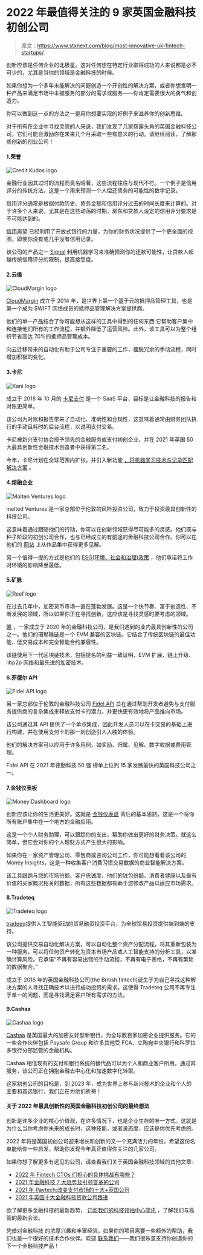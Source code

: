 # 2022 年最值得关注的 9 家英国金融科技初创公司

> 原文：<https://www.stxnext.com/blog/most-innovative-uk-fintech-startups/>

 创新应该是任何企业的北极星。这对任何想在特定行业取得成功的人来说都是必不可少的，尤其是当你的领域是金融科技的时候。

如果你想为一个多年未能解决的问题创造一个开创性的解决方案，或者你想发明一种产品来满足市场中未被服务的部分的需求或服务——你肯定需要很大的勇气和创造力。

你可以做到这一点的方法之一是用你想要实现的好例子来滋养你的创新思维。

对于所有在企业中寻找灵感的人来说，我们发现了几家崭露头角的英国金融科技公司，它们可能会激励你在未来几个月采取一些有意义的行动。请继续阅读，了解那些创新的创业公司！ 

#### 1.荣誉

![Credit Kudos logo](img/95426614b4824e388e1885e4a52a4f83.png)

金融行业因其过时的流程而臭名昭著，这些流程往往与现代不符。一个例子是信用评分的传统方法，这是一个用来预测一个人偿还债务的可能性的数字记录。

信用评分通常是根据付款历史、债务金额和信用评分过去的时间长度来计算的。对于许多个人来说，尤其是在这些动荡的时期，房东和贷款人设定的信用评分要求是不可能达到的。

[信用声望](https://creditkudos.com/) 已经利用了开放式银行的力量，为你的财务状况提供了一个更全面的视图，即使你没有或几乎没有信用记录。

该公司的产品之一 [Signal](https://creditkudos.com/signal) 利用机器学习来准确预测你的还款可能性，让贷款人超越传统信用评分的限制，提高接受度。

#### 2.云缘

![CloudMargin logo](img/8c9b046f0164d45c17cb1fcd88f09a89.png)

[CloudMargin](https://cloudmargin.com/) 成立于 2014 年，是世界上第一个基于云的抵押品管理工具，也是第一个成为 SWIFT 网络成员的抵押品管理解决方案提供商。

他们的单一产品结合了你可能想从这样的工具中得到的任何东西:它帮助客户集中和连接他们所有的工作流程，并额外降低了运营风险。此外，该工具可以为整个组织节省高达 70%的抵押品管理成本。

向云迁移带来的自动化有助于公司专注于重要的工作，摆脱冗余的手动流程，同时增加积极的变化[](https://go.cloudmargin.com/whitepaper-transforming-collateral-management-with-the-cloud)。

#### 3.卡尼

![Kani logo](img/7ed585a657b52411030eeb9e566a65db.png)

成立于 2018 年 10 月的 [卡尼支付](https://kanipayments.com/) 是一个 SaaS 平台，目标是让金融科技的报告和对账更简单。

该公司为对账和报告带来了自动化、准确性和合规性，这意味着通常由财务团队执行的手动且耗时的后台流程，以说明支付交易。

卡尼被新兴支付协会授予领先的金融服务或支付初创企业，并在 2021 年英国 50 大最具创新性金融技术创造者[](https://issuu.com/thepower50/docs/the_fintech_power_50_annual_guide_2021/70)中获得第二名。

今年，卡尼计划在全球范围内扩张，并引入新功能 [，将机器学习技术与记录匹配解决方案](https://kanipayments.com/kani-payments-helping-fintechs-scale-up-for-an-even-more-successful-year-in-2022/) 。

#### 4.熔融企业

![Molten Ventures logo](img/acc0e7fb77401d06c192d31ffaea1f3b.png)

[](https://www.moltenventures.com/)melted Ventures 是一家总部位于伦敦的风险投资公司，致力于投资最具创新性的科技公司。

这意味着通过跟随他们的行动，你可以在创新领域获得尽可能多的灵感。他们既与种子阶段的初创公司合作，也与已经成立的有前途的金融科技公司合作。你可以在他们的 [网站](https://www.moltenventures.com/insights) 上从作品集中获得更多见解。

另一个值得一提的方式是他们的 [ESG(环境、社会和治理)政策](https://investors.moltenventures.com/esg-policy) ，他们承诺将工作对环境的影响降至最低。

#### 5.矿脉

![Reef logo](img/05e18ed7d7c7d137468ab9c716cb0dac.png)

在过去几年中，加密货币市场一直在蓬勃发展。这是一个快节奏、富于创造性、不断发展的领域，所以如果你正在寻找创新，这应该是寻找灵感时要考虑的领域。

[礁](https://reef.io/) ，一家成立于 2020 年的金融科技公司，是我们遇到的业内最具创新性的公司之一。他们的珊瑚礁链是一个 EVM 兼容的区块链。它结合了传统区块链的最佳功能、低交易成本和完全智能合约兼容性。

该链使用下一代区块链技术，包括提名的利益一致证明、EVM 扩展、链上升级、libp2p 网络和最先进的加密技术。

#### 6.菲德尔 API

![Fidel API logo](img/d243cc1486a9bcfe029f2a54d701ee6c.png)

另一家总部位于伦敦的金融科技公司 [Fidel API](https://www.fidel.uk/) 旨在通过帮助开发者避免与支付服务提供商的复杂集成来释放支付卡的潜力，并更快更有效地将产品推向市场。

该公司通过其 API 提供了一个单点集成，因此开发人员可以在卡交易的基础上进行构建，并在使用支付卡的那一刻创造引人入胜的体验。

他们的解决方案可以应用于许多用例，如奖励、归属、见解、数字收据或费用管理。

Fidel API 在 2021 年德勤科技 50 强 榜单上位列 15 家发展最快的英国科技公司之一。

#### 7.金钱仪表板

![Money Dashboard logo](img/ed6f4bd15c6de1ec3f55207937c09c7b.png)

创新应该让你的生活更美好。这就是 [金钱仪表盘](https://www.moneydashboard.com/) 背后的基本思路，这是一个将你所有账户集中在一个地方的金融应用。

这是一个个人财务助理，可以跟踪你的支出，帮助你做出更好的财务决策。就这么简单，但它会对你的个人理财方式产生很大的影响。

如果你在一家资产管理公司、零售商或咨询公司工作，你可能想看看该公司的 Money Insights，这是一种收集客户消费习惯交易数据的商业智能解决方案。

该工具跟踪与您的市场份额、客户忠诚度、他们的钱包份额、消费者健康以及最有价值的买家概况相关的数据，所有这些数据都有助于您修改产品以适应市场需求。

#### 8.Tradeteq

![Tradeteq logo](img/b621d67d3ccd888d2419890c4e819953.png)

[tradeeq](https://www.tradeteq.com/)提供人工智能驱动的贸易融资投资平台，为全球贸易投资提供端到端的支持。

该公司提供交易自动化解决方案，可以自动化整个资产分配流程，将其重新包装为一种服务，可以将任何资产转化为资本市场产品或人工智能支持的分析工具，以准确计算风险。它承诺“不再有容易出错的手动流程，不再有电子表格，不再有繁琐的数据聚合。”

成立于 2016 年的英国金融科技公司(the British fintech)诞生于为自己寻找这种解决方案的人寻找正确技术以进行成功投资的需求。这使得 Tradeteq 公司不再专注于单一的问题，而是寻找满足客户所有需求的方法。

#### 9.Cashaa

![Cashaa logo](img/2dc1e9ef4a54287eddded7e8b89cde01.png)

[Cashaa](https://cashaa.com/) 是英国最大的加密友好型新银行，为全球数百家加密企业提供服务。它的一些合作伙伴包括 Paysafe Group 和许多其他受 FCA、立陶宛中央银行和科罗拉多银行分部监管的金融机构。

Cashaa 相信现有的支付和银行系统的替代品可以为个人和商业客户所用。通过其服务，该公司正在拥抱金融去中心化和加速数字化转型。

这家初创公司的目标是，到 2023 年，成为世界上参与新兴技术的企业和个人的主要和首选银行，我们正在为他们祈祷！

#### 关于 2022 年最具创新性的英国金融科技初创公司的最终想法

创新是许多企业的核心价值观，在许多情况下，也是企业生存的唯一方式。这就是为什么当你考虑你未来的成长时，这种技能，或者说态度，应该是你优先考虑的。

2022 年将是英国初创公司迎来增长和创新的又一个充满活力的年份。希望这份名单能给你一些启发，帮助你发现今年真正值得你关注的几家公司。

如果你想了解更多有远见的公司，请查看我们关于英国金融科技领域的其他文章:

*   [2022 年 Fintech CTOs 们担心的具体挑战有哪些？](/blog/fintech-cto-challenges/)
*   [2021 年金融科技 7 大趋势及引领变革的公司](/blog/fintech-trends-companies/)
*   [2021 年 Paytech:改变支付市场的十大+英国公司](/blog/uk-paytech-companies/)
*   [2021 年英国十大金融科技贷款公司跟进](/blog/top-uk-fintech-lending-companies/)

欲了解更多金融科技的最新趋势， [订阅我们的科技领袖中心简讯](/tech-leaders-hub#newsletter) ，了解我们与高管的最新会谈。

凭借对金融科技 的浓厚兴趣和丰富经验，如果你的项目需要一些额外的帮助，我们也是一个很好的技术合作伙伴。欢迎 [联系我们](/hire-us)——我们很乐意支持你创造你的下一个金融科技产品！